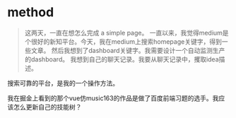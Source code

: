 # method

> 这两天，一直在想怎么完成 a simple page。
> 一直以来，我觉得medium是个很好的新知平台。今天，我在medium上搜索homepage关键字，得到一些文章。
然后我想到了dashboard关键字。我需要设计一个自动监测生产的dashboard。
> 我想到自己的聊天记录。我要从聊天记录中，攫取idea描述。

搜索可靠的平台，是我的一个操作方法。

我在掘金上看到的那个vue仿music163的作品是做了百度前端习题的选手。我应该怎么更新自己的技能树？
